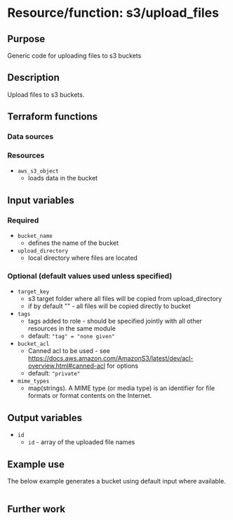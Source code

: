 # Resource/function: s3/upload_files

## Purpose
Generic code for uploading files to s3 buckets

## Description
Upload files to s3 buckets.

## Terraform functions

### Data sources

### Resources
- `aws_s3_object`
    - loads data in the bucket

## Input variables
### Required
- `bucket_name`
    - defines the name of the bucket
- `upload_directory`
    - local directory where files are located  

### Optional (default values used unless specified)
- `target_key`
    - s3 target folder where all files will be copied from upload_directory
    - if by default "" - all files will be copied directly to bucket 
- `tags`
    - tags added to role - should be specified jointly with all other resources in the same module
    - default: `"tag" = "none given"`
- `bucket_acl`
    - Canned acl to be used - see https://docs.aws.amazon.com/AmazonS3/latest/dev/acl-overview.html#canned-acl for options
    - default: `"private"`
- `mime_types`
    - map(strings). A MIME type (or media type) is an identifier for file formats or format contents on the Internet.

## Output variables
- `id`
    - `id` - array of the uploaded file names

## Example use
The below example generates a bucket using default input where available.
```sql

```

## Further work
